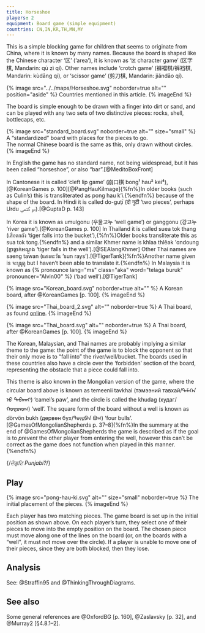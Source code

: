 ```yaml
---
title: Horseshoe
players: 2
equipment: Board game (simple equipment)
countries: CN,IN,KR,TH,MN,MY
---
```



<p class="lead">
This is a simple blocking game for children that seems to originate from China, where it is known by many names. Because the board is shaped like the Chinese character ‘<span lang="zh">区</span>’ (‘area’), it is known as ‘<code>区</code> character game’ (<span lang="zh" class="aka">区字棋</span>, Mandarin: <span lang="cmn-Latn-pinyin" class="aka">qū zì qí</span>). Other names include ‘crotch game’ (<span lang="zh-Hant" class="aka">褲襠棋</span>/<span lang="zh-Hans" class="aka">裤裆棋</span>, Mandarin: <span lang="cmn-Latn-pinyin" class="aka">kùdāng qí</span>), or ‘scissor game’ (<span lang="zh" class="aka">剪刀棋</span>, Mandarin: <span lang="cmn-Latn-pinyin" class="aka">jiǎndāo qí</span>). 
</p>


{% image src="../../maps/Horseshoe.svg" noborder=true alt="" position="aside" %}
Countries mentioned in this article.
{% imageEnd %}

The board is simple enough to be drawn with a finger into dirt or sand, and can
be played with any two sets of two distinctive pieces: rocks, shell, bottlecaps,
etc.

{% image src="standard_board.svg" noborder=true alt="" size="small" %}
A “standardized” board with places for the pieces to go.<br/>The normal Chinese
board is the same as this, only drawn without circles.
{% imageEnd %}

In English the game has no standard name, not being widespread, but it has been called “<span class="aka">horseshoe</span>”, or also “<span class="aka">bar</span>”.[@MeditoBoxFront]

In Cantonese it is called ‘cleft lip game’ (<span lang="yue" class="aka">崩口棋</span> <span lang="yue-Latn-jyutping" class="aka">bong¹ hau² kei⁴</span>),[@KoreanGames p.  100][@PangHauKiImage]{%fn%}In older books (such as Culin’s) this is transliterated as <span lang="yue-Latn" class="aka">pong hau k’i</span>.{%endfn%} because of the shape of the board. In Hindi it is called <span lang="hi-Latn" class="aka">do-guṭī</span> (<span lang="hi" class="aka">दो गुटी</span> ‘two pieces’, perhaps Urdu <span lang="ur" class="aka">دو گتھی</span>).[@GuptaD p. 143]

In Korea it is known as <span lang="ko-Latn" class="aka">umulgonu</span> (<span lang="ko" class="aka">우물고누</span> ‘well game’) or <span lang="ko-Latn" class="aka">ganggonu</span> (<span lang="ko" class="aka">강고누</span> ‘river game’).[@KoreanGames p. 100] In Thailand it is called <span lang="th-Latn" class="aka">suea tok thang</span> (<span lang="th" class="aka">เสือตกถัง</span> ‘tiger falls into the bucket’),{%fn%}Older books transliterate this as <span lang="th-Latn" class="aka">sua tok tong</span>.{%endfn%} and a similar Khmer name is <span lang="km-Latn" class="aka">khlaa thlĕək ʼɑndoung</span> (<span lang="km" class="aka">ខ្លាធ្លាក់អណ្ដូង</span> ‘tiger falls in the well’).[@SEAlangKhmer] Other Thai names are <span lang="th-Latn" class="aka">saeng tawan</span> (<span lang="th" class="aka">แสงตะวัน</span> ‘sun rays’).[@TigerTank]{%fn%}Another name given is <span lang="th" class="aka">จะบูมูลู</span> but I haven’t been able to translate it.{%endfn%} In Malaysia it is known as {% pronounce lang="ms" class="aka" word="telaga buruk" pronouncer="Alvin00" %} (‘bad well’).[@TigerTank]

<div class="multi equal">

{% image src="Korean_board.svg" noborder=true alt="" %}
A Korean board, after @KoreanGames [p. 100].
{% imageEnd %}

{% image src="Thai_board_2.svg" alt="" noborder=true %}
A Thai board, as found [online](https://web.archive.org/web/20220809031306/https://shopee.co.th/%E0%B9%80%E0%B8%81%E0%B8%A1%E0%B9%80%E0%B8%AA%E0%B8%B7%E0%B8%AD%E0%B8%95%E0%B8%81%E0%B8%96%E0%B8%B1%E0%B8%87-Dead-End-%E0%B8%82%E0%B8%AD%E0%B8%87%E0%B9%80%E0%B8%A5%E0%B9%88%E0%B8%99%E0%B9%84%E0%B8%A1%E0%B9%89-%E0%B9%80%E0%B8%81%E0%B8%A1%E0%B9%84%E0%B8%A1%E0%B9%89-%E0%B8%82%E0%B8%AD%E0%B8%87%E0%B9%80%E0%B8%A5%E0%B9%88%E0%B8%99%E0%B9%84%E0%B8%A1%E0%B9%89%E0%B9%80%E0%B8%AA%E0%B8%A3%E0%B8%B4%E0%B8%A1%E0%B8%9E%E0%B8%B1%E0%B8%92%E0%B8%99%E0%B8%B2%E0%B8%81%E0%B8%B2%E0%B8%A3-%E0%B8%82%E0%B8%AD%E0%B8%87%E0%B9%80%E0%B8%A5%E0%B9%88%E0%B8%99%E0%B9%84%E0%B8%A1%E0%B9%89%E0%B8%9D%E0%B8%B6%E0%B8%81%E0%B8%AA%E0%B8%A1%E0%B8%AD%E0%B8%87-wooden-family-board-games-i.92760471.11313361650).
{% imageEnd %}

{% image src="Thai_board.svg" alt="" noborder=true %}
A Thai board, after @KoreanGames [p. 100].
{% imageEnd %}

</div>

The Korean, Malaysian, and Thai names are probably implying a similar theme to
the game: the point of the game is to block the opponent so that their only move
is to “fall into” the river/well/bucket. The boards used in these countries also
have a circle over the ‘forbidden’ section of the board, representing the
obstacle that a piece could fall into.

This theme is also known in the Mongolian version of the game, where the circular board above is known as <span lang="mn-Latn" class="aka">temeenii tavkhai</span> (<span lang="mn-Cyrl" class="aka">тэмээний тавхай</span>/<span lang="mn-Mong" class="aka">ᠲᠡᠮᠡᢉᠡᠨ ᠦ᠋ ᠲᠠᠪᠠᠬᠠᠢ</span>) ‘camel’s paw’, and the circle is called the <span lang="mn-Latn">khudag</span> (<span lang="mn-Cyrl">худаг</span>/<span lang="mn-Mong">ᠬᠤᠳᠳᠤᠭ</span>) ‘well’. The square form of the board without a well is known as <span class="aka" lang="mn-Latn">dörvön bukh</span> (<span lang="mn-Cyrl" class="aka">дөрвөн бух</span>/<span lang="mn-Mong" class="aka">ᠳᠥᠷᠪᠡᠨ ᠪᠤᠬ</span>) ‘four bulls’.[@GamesOfMongolianShepherds p. 37–8]{%fn%}In the summary at the end of @GamesOfMongolianShepherds the game is described as if the goal is to _prevent_ the other player from entering the well, however this can’t be correct as the game does not function when played in this manner.{%endfn%}


{/*<span lang="pa">ਦੋਗੁਟਿ</span> Punjabi?*/} 


## Play

{% image src="pong-hau-ki.svg" alt="" size="small" noborder=true %}
The initial placement of the pieces.
{% imageEnd %}

Each player has two matching pieces. The game board is set up in the initial
position as shown above. On each player’s turn, they select one of their pieces to
move into the empty position on the board. The chosen piece must move along one
of the lines on the board (or, on the boards with a  “well”, it must not move
over the circle). If a player is unable to move one of their pieces, since they
are both blocked, then they lose.

## Analysis

See: @Straffin95 and @ThinkingThroughDiagrams.

## See also

Some general references are @OxfordBG [p. 160], @Zaslavsky [p. 32], and @Murray2 [§4.8.1–2].
